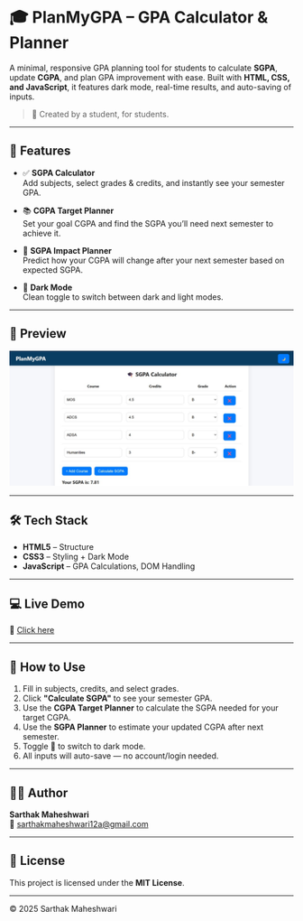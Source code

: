 # 🎓 PlanMyGPA – GPA Calculator & Planner

A minimal, responsive GPA planning tool for students to calculate **SGPA**, update **CGPA**, and plan GPA improvement with ease. Built with **HTML, CSS, and JavaScript**, it features dark mode, real-time results, and auto-saving of inputs.

> 🎯 Created by a student, for students.

---

## 🚀 Features

- ✅ **SGPA Calculator**  
  Add subjects, select grades & credits, and instantly see your semester GPA.

- 📚 **CGPA Target Planner**  
  Set your goal CGPA and find the SGPA you’ll need next semester to achieve it.

- 🔄 **SGPA Impact Planner**  
  Predict how your CGPA will change after your next semester based on expected SGPA.

- 🌙 **Dark Mode**  
  Clean toggle to switch between dark and light modes.


---

## 📸 Preview

![PlanMyGPA Screenshot](./Images/screenshot_1.jpg)  

---

## 🛠️ Tech Stack

- **HTML5** – Structure  
- **CSS3** – Styling + Dark Mode  
- **JavaScript** – GPA Calculations, DOM Handling

---

## 💻 Live Demo

🔗 [Click here](https://plan-my-gpa.netlify.app/)  

---

## 🧠 How to Use

1. Fill in subjects, credits, and select grades.
2. Click **"Calculate SGPA"** to see your semester GPA.
3. Use the **CGPA Target Planner** to calculate the SGPA needed for your target CGPA.
4. Use the **SGPA Planner** to estimate your updated CGPA after next semester.
5. Toggle 🌙 to switch to dark mode.
6. All inputs will auto-save — no account/login needed.

---


## 👨‍💻 Author

**Sarthak Maheshwari**  
📧 [sarthakmaheshwari12a@gmail.com](mailto:sarthakmaheshwari12a@gmail.com)

---

## 📜 License

This project is licensed under the **MIT License**. 

---

© 2025 Sarthak Maheshwari
